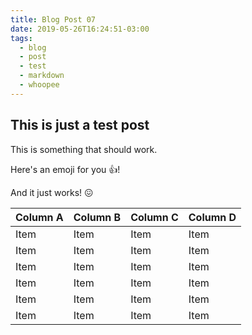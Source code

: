 ```yaml
---
title: Blog Post 07
date: 2019-05-26T16:24:51-03:00
tags:
  - blog
  - post
  - test
  - markdown
  - whoopee
---
```

## This is just a test post

This is something that should work.

Here's an emoji for you :+1:!

And it just works! :confounded:

|Column A|Column B|Column C|Column D|
|--------|--------|--------|--------|
|Item    |Item    |Item    |Item    |
|Item    |Item    |Item    |Item    |
|Item    |Item    |Item    |Item    |
|Item    |Item    |Item    |Item    |
|Item    |Item    |Item    |Item    |
|Item    |Item    |Item    |Item    |